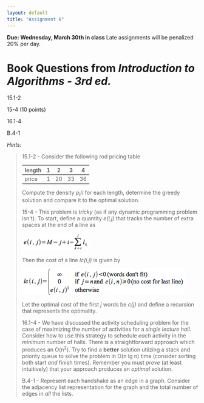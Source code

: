 ```yaml
---
layout: default
title: "Assignment 6"
---
```


**Due: Wednesday, March 30th in class** Late assignments will be penalized 20% per day.

Book Questions from *Introduction to Algorithms - 3rd ed.*
==========================================================

15.1-2

15-4 (10 points)

16.1-4

B.4-1

*Hints:*

> 15.1-2 - Consider the following rod pricing table
>
> length |  1  |  2  |  3  |  4  |
> ------ | --- | --- | --- | --- |
> price  |  1  | 20  | 33  | 36  |
>
> Compute the density *p*<sub>i</sub>/*i* for each length, determine the greedy solution and compare it to the optimal solution.
>
> 15-4 - This problem is *tricky* (as if any dynamic programming problem isn't). To start, define a quantity *e(i,j)* that tracks the number of extra spaces at the end of a line as
>
> ![image](images/assign06/extras.png)
>
> Then the cost of a line *lc(i,j)* is given by
>
> ![image](images/assign06/linecost.png)
>
> Let the optimal cost of the first *j* words be *c(j)* and define a recursion that represents the optimality.
>
> 16.1-4 - We have discussed the activity scheduling problem for the case of maximizing the number of activities for a *single lecture hall*. Consider how to use this strategy to schedule *each* activity in the *minimum* number of halls. There is a straightforward approach which produces an O(n<sup>2</sup>). Try to find a **better** solution utiizing a stack and priority queue to solve the problem in O(n lg n) time (consider sorting both start *and* finish times). Remember you must *prove* (at least intuitively) that your approach produces an *optimal* solution.
>
> B.4-1 - Represent each handshake as an edge in a graph. Consider the adjacency list representation for the graph and the total number of edges in *all* the lists.
